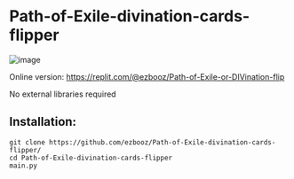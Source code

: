# Path-of-Exile-divination-cards-flipper

![image](https://github.com/ezbooz/Path-of-Exile-divination-cards-flipper/assets/55065112/0be2a7ef-ace6-423d-9690-bfcfe1ec17b2)


Online version: https://replit.com/@ezbooz/Path-of-Exile-or-DIVination-flip

No external libraries required

## **Installation:**

```
git clone https://github.com/ezbooz/Path-of-Exile-divination-cards-flipper/
cd Path-of-Exile-divination-cards-flipper
main.py
```

